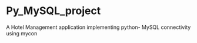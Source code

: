 # Py_MySQL_project
A Hotel Management application implementing python- MySQL connectivity using mycon
